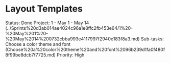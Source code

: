 # Layout Templates

Status: Done
Project: 1 - May 1 - May 14 (../Sprints%20d3ab014ae4024c96a1e8ffc2fb453e64/1%20-%20May%201%20-%20May%2014%200732cbba993e4117997f2940e183f8a3.md)
Sub-tasks: Choose a color theme and font (Choose%20a%20color%20theme%20and%20font%2096b239d1fa0f480f8f99be8dcb7f7725.md)
Priority: High